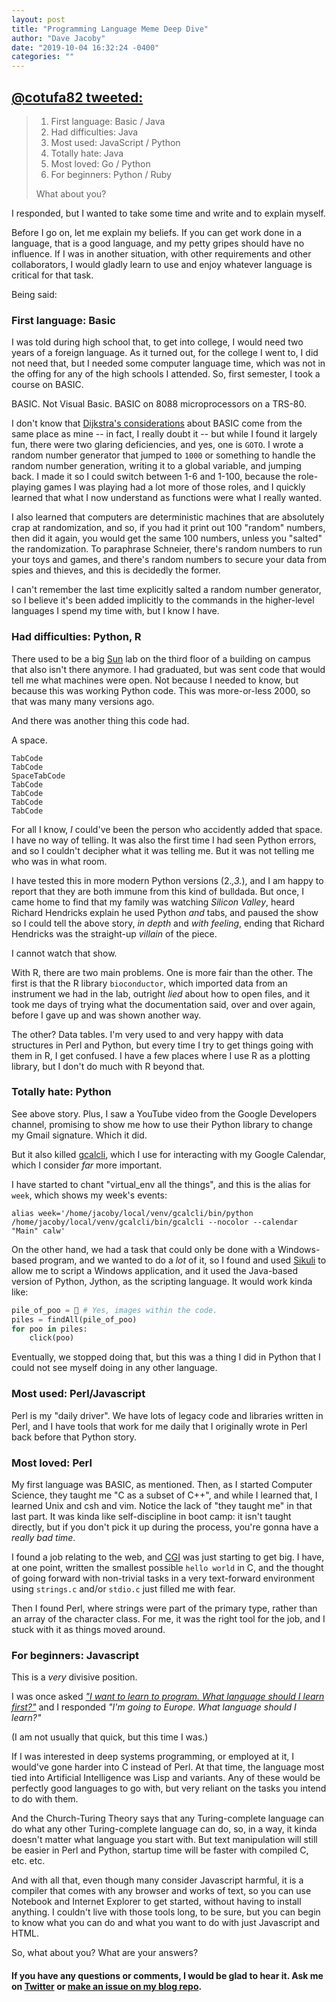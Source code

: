 ```yaml
---
layout: post
title: "Programming Language Meme Deep Dive"
author: "Dave Jacoby"
date: "2019-10-04 16:32:24 -0400"
categories: ""
---
```


## [@cotufa82 tweeted:](https://twitter.com/cotufa82/status/1179601883448655874)

> 1. First language: Basic / Java
> 2. Had difficulties: Java
> 3. Most used: JavaScript / Python
> 4. Totally hate: Java
> 5. Most loved: Go / Python
> 6. For beginners: Python / Ruby
>
> What about you?

I responded, but I wanted to take some time and write and to explain myself.

Before I go on, let me explain my beliefs. If you can get work done in a language, that is a good language, and my petty gripes should have no influence. If I was in another situation, with other requirements and other collaborators, I would gladly learn to use and enjoy whatever language is critical for that task.

Being said:

### First language: Basic

I was told during high school that, to get into college, I would need two years of a foreign language. As it turned out, for the college I went to, I did not need that, but I needed some computer language time, which was not in the offing for any of the high schools I attended. So, first semester, I took a course on BASIC.

BASIC. Not Visual Basic. BASIC on 8088 microprocessors on a TRS-80.

I don't know that [Dijkstra's considerations](https://en.wikipedia.org/wiki/Considered_harmful) about BASIC come from the same place as mine -- in fact, I really doubt it -- but while I found it largely fun, there were two glaring deficiencies, and yes, one is `GOTO`. I wrote a random number generator that jumped to `1000` or something to handle the random number generation, writing it to a global variable, and jumping back. I made it so I could switch between 1-6 and 1-100, because the role-playing games I was playing had a lot more of those roles, and I quickly learned that what I now understand as functions were what I really wanted.

I also learned that computers are deterministic machines that are absolutely crap at randomization, and so, if you had it print out 100 "random" numbers, then did it again, you would get the same 100 numbers, unless you "salted" the randomization. To paraphrase Schneier, there's random numbers to run your toys and games, and there's random numbers to secure your data from spies and thieves, and this is decidedly the former.

I can't remember the last time explicitly salted a random number generator, so I believe it's been added implicitly to the commands in the higher-level languages I spend my time with, but I know I have.

### Had difficulties: Python, R

There used to be a big [Sun](https://en.wikipedia.org/wiki/Sun_Microsystems) lab on the third floor of a building on campus that also isn't there anymore. I had graduated, but was sent code that would tell me what machines were open. Not because I needed to know, but because this was working Python code. This was more-or-less 2000, so that was many many versions ago.

And there was another thing this code had.

A space.

```text
TabCode
TabCode
SpaceTabCode
TabCode
TabCode
TabCode
TabCode
```

For all I know, _I_ could've been the person who accidently added that space. I have no way of telling. It was also the first time I had seen Python errors, and so I couldn't decipher what it was telling me. But it was not telling me who was in what room.

I have tested this in more modern Python versions (2._,3._), and I am happy to report that they are both immune from this kind of bulldada. But once, I came home to find that my family was watching _Silicon Valley_, heard Richard Hendricks explain he used Python _and_ tabs, and paused the show so I could tell the above story, _in depth_ and _with feeling_, ending that Richard Hendricks was the straight-up _villain_ of the piece.

I cannot watch that show.

With R, there are two main problems. One is more fair than the other. The first is that the R library `bioconductor`, which imported data from an instrument we had in the lab, outright _lied_ about how to open files, and it took me days of trying what the documentation said, over and over again, before I gave up and was shown another way.

The other? Data tables. I'm very used to and very happy with data structures in Perl and Python, but every time I try to get things going with them in R, I get confused. I have a few places where I use R as a plotting library, but I don't do much with R beyond that.

### Totally hate: Python

See above story. Plus, I saw a YouTube video from the Google Developers channel, promising to show me how to use their Python library to change my Gmail signature. Which it did.

But it also killed [gcalcli](https://github.com/insanum/gcalcli), which I use for interacting with my Google Calendar, which I consider _far_ more important.

I have started to chant "virtual_env all the things", and this is the alias for `week`, which shows my week's events:

`alias week='/home/jacoby/local/venv/gcalcli/bin/python /home/jacoby/local/venv/gcalcli/bin/gcalcli --nocolor --calendar "Main" calw'`

On the other hand, we had a task that could only be done with a Windows-based program, and we wanted to do a _lot_ of it, so I found and used [Sikuli](http://www.sikuli.org/) to allow me to script a Windows application, and it used the Java-based version of Python, Jython, as the scripting language. It would work kinda like:

```python
pile_of_poo = 💩 # Yes, images within the code.
piles = findAll(pile_of_poo)
for poo in piles:
    click(poo)
```

Eventually, we stopped doing that, but this was a thing I did in Python that I could not see myself doing in any other language.

### Most used: Perl/Javascript

Perl is my "daily driver". We have lots of legacy code and libraries written in Perl, and I have tools that work for me daily that I originally wrote in Perl back before that Python story.

### Most loved: Perl

My first language was BASIC, as mentioned. Then, as I started Computer Science, they taught me "C as a subset of C++", and while I learned that, I learned Unix and csh and vim. Notice the lack of "they taught me" in that last part. It was kinda like self-discipline in boot camp: it isn't taught directly, but if you don't pick it up during the process, you're gonna have a _really bad time_.

I found a job relating to the web, and [CGI](https://jacoby.github.io/cgi/2018/10/27/perl-and-cgi.html) was just starting to get big. I have, at one point, written the smallest possible `hello world` in C, and the thought of going forward with non-trivial tasks in a very text-forward environment using `strings.c` and/or `stdio.c` just filled me with fear.

Then I found Perl, where strings were part of the primary type, rather than an array of the character class. For me, it was the right tool for the job, and I stuck with it as things moved around.

### For beginners: Javascript

This is a _very_ divisive position.

I was once asked [_"I want to learn to program. What language should I learn first?"_](https://varlogrant.blogspot.com/2015/08/what-language-should-i-learn-three.html) and I responded _"I'm going to Europe. What language should I learn?"_

(I am not usually that quick, but this time I was.)

If I was interested in deep systems programming, or employed at it, I would've gone harder into C instead of Perl. At that time, the language most tied into Artificial Intelligence was Lisp and variants. Any of these would be perfectly good languages to go with, but very reliant on the tasks you intend to do with them.

And the Church-Turing Theory says that any Turing-complete language can do what any other Turing-complete language can do, so, in a way, it kinda doesn't matter what language you start with. But text manipulation will still be easier in Perl and Python, startup time will be faster with compiled C, etc. etc.

And with all that, even though many consider Javascript harmful, it is a compiler that comes with any browser and works of text, so you can use Notebook and Internet Explorer to get started, without having to install anything. I couldn't live with those tools long, to be sure, but you can begin to know what you can do and what you want to do with just Javascript and HTML.

So, what about you? What are your answers?

#### If you have any questions or comments, I would be glad to hear it. Ask me on [Twitter](https://twitter.com/jacobydave) or [make an issue on my blog repo](https://github.com/jacoby/jacoby.github.io).
